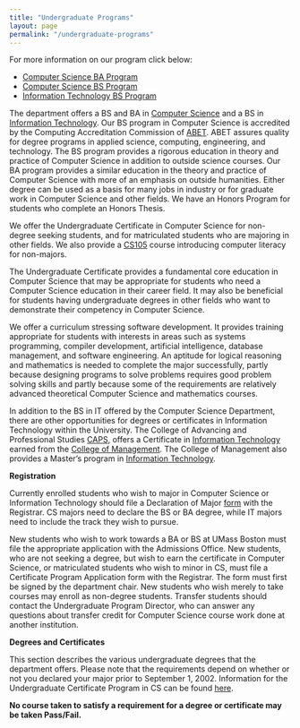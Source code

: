 ```yaml
---
title: "Undergraduate Programs"
layout: page
permalink: "/undergraduate-programs"
---
```



For more information on our program click below:

- [Computer Science BA Program]({{site.baseurl}}/cs_ba)
- [Computer Science BS Program]({{site.baseurl}}/cs_bs)
- [Information Technology BS Program]({{site.baseurl}}/it_bs)


The department offers a BS and BA in [Computer Science](https://www.umb.edu/science-mathematics/academic-departments/computer-science/) and a BS in [Information Technology](https://www.umb.edu/academics/program-finder/information-technology-bs/). Our BS program in Computer Science is accredited by the Computing Accreditation Commission of [ABET](http://www.abet.org/). ABET assures quality for degree programs in applied science, computing, engineering, and technology. The BS program provides a rigorous education in theory and practice of Computer Science in addition to outside science courses. Our BA program provides a similar education in the theory and practice of Computer Science with more of an emphasis on outside humanities. Either degree can be used as a basis for many jobs in industry or for graduate work in Computer Science and other fields. We have an Honors Program for students who complete an Honors Thesis.

We offer the Undergraduate Certificate in Computer Science for non-degree seeking students, and for matriculated students who are majoring in other fields. We also provide a [CS105]({{site.baseurl}}/academics/courses/CS105) course introducing computer literacy for non-majors.

The Undergraduate Certificate provides a fundamental core education in Computer Science that may be appropriate for students who need a Computer Science education in their career field. It may also be beneficial for students having undergraduate degrees in other fields who want to demonstrate their competency in Computer Science.

We offer a curriculum stressing software development. It provides training appropriate for students with interests in areas such as systems programming, compiler development, artificial intelligence, database management, and software engineering. An aptitude for logical reasoning and mathematics is needed to complete the major successfully, partly because designing programs to solve problems requires good problem solving skills and partly because some of the requirements are relatively advanced theoretical Computer Science and mathematics courses.

In addition to the BS in IT offered by the Computer Science Department, there are other opportunities for degrees or certificates in Information Technology within the University. The College of Advancing and Professional Studies [CAPS](http://www.umb.edu/academics/caps), offers a Certificate in [Information Technology](https://www.umb.edu/academics/program-finder/information-technology-certificate/) earned from the [College of Management](https://www.umb.edu/business/). The College of Management also provides a Master’s program in [Information Technology](https://www.umb.edu/academics/program-finder/information-technology-ms/).

**Registration**

Currently enrolled students who wish to major in Computer Science or Information Technology should file a Declaration of Major [form](https://www.umb.edu/registrar/forms/undergraduate/) with the Registrar. CS majors need to declare the BS or BA degree, while IT majors need to include the track they wish to pursue.

New students who wish to work towards a BA or BS at UMass Boston must file the appropriate application with the Admissions Office. New students, who are not seeking a degree, but wish to earn the certificate in Computer Science, or matriculated students who wish to minor in CS, must file a Certificate Program Application form with the Registrar. The form must first be signed by the department chair. New students who wish merely to take courses may enroll as non-degree students. Transfer students should contact the Undergraduate Program Director, who can answer any questions about transfer credit for Computer Science course work done at another institution.

**Degrees and Certificates**

This section describes the various undergraduate degrees that the department offers. Please note that the requirements depend on whether or not you declared your major prior to September 1, 2002. Information for the Undergraduate Certificate Program in CS can be found [here]({{site.baseurl}}/certificate-programs).

**No course taken to satisfy a requirement for a degree or certificate may be taken Pass/Fail.**

